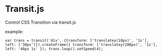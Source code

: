 Transit.js
==========

Control CSS Transition via transit.js

example:

``var trans = transit('div', {transform: ['translatey(10px)', '1s'], left: ['30px']}).createFrame({
    transform: ['translatey(200px)', '1s'], left: '40px 1s'
});
trans.loop().setSpeed(4);``



